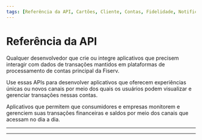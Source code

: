 ```yaml
---
tags: [Referência da API, Cartões, Cliente, Contas, Fidelidade, Notificações, Transactions, Tokenization]
---
```


# Referência da API

<!--
type: tab
titles: Para quem é ?, Como se usa?, Usos potenciais
-->

Qualquer desenvolvedor que crie ou integre aplicativos que precisem interagir com dados de transações mantidos em plataformas de processamento de contas principal da Fiserv.

<!--
type: tab
-->

Use essas APIs para desenvolver aplicativos que oferecem experiências únicas ou novos canais por meio dos quais os usuários podem visualizar e gerenciar transações nessas contas.

<!--
type: tab
-->

Aplicativos que permitem que consumidores e empresas monitorem e gerenciem suas transações financeiras e saldos por meio dos canais que acessam no dia a dia.

<!-- type: tab-end -->

---

<!-- type: row -->

<!-- type: card
title:  Cartões
description: Funções do cartão para adicionar, visualizar e editar registros do cartão. Um registro de cartão contém informações sobre o cartão (ou "plástico") que é emitido para o titular do cartão. 
Também inclui referências cruzadas entre o cliente, a conta e o cartão. Funções de nível de cartão, como ativação de cartão, emissão, reemissão, perda e roubo, substituição, Gestão de limite, Gestão seguro de PIN, detalhes do cartão, solicitação de código de bloqueio e autorizações.
-->

<!-- type: card
title: Cliente
description: Funções de nome endereço do cliente, como adicionar, visualizar e editar dados demográficos do cliente para proprietários, coproprietários e qualquer outra parte associada a uma conta, como signatários autorizados, fiadores e outras partes associadas (filhos, cônjuge). 
Várias contas podem ser associadas a um único registro de nome/endereço de cliente. Referências cruzadas entre registros de clientes, contas, cartões e relacionamentos também estão disponíveis.
-->

<!-- type: card
title: Contas
description: Funções básicas da conta, como adicionar, consultar e editar conta. Ele também inclui opções de processamento em nível de conta para uma conta de cartão, como opções de carteira digital, cartão instantâneo, Gestão de limite, Gestão de saldo e inadimplência, aplicação de código de bloqueio, Gestão de transações, realocação de produtos, débito direto e crédito e outras funções de Gestão de contas, estabelecendo relações com o titular do cartão no CMS, mapeando os registros do segmento base da conta para um registro de Relacionamento. O registro de relacionamento contém informações que se aplicam e controlam todas as contas vinculadas no relacionamento.
-->

<!-- type: row-end -->

<!-- type: row -->

<!-- type: card
title: Fidelidade
description: O programa Fidelidade trabalha para recompensar os clientes pela sua preferência. Os programas de fidelidade também são conhecidos como programa de recompensas ou programa de pontos. Recursos do programa de fidelidade, como consulta de pontos, dados demográficos, Gestão de pontos (ajustes, desembolsos, resgates), referência cruzada de contas e detalhes do extrato da conta.
-->

<!-- type: card
title: Notificações
description: As notificações do First Vision permitem que fintechs e instituições financeiras recebam eventos como autorizações, alterações de endereço, bloqueios de cartões, ativação de cartões, substituições ou reemissões de cartões, datas de vencimento de pagamentos e alterações de limite.
-->

<!-- type: card
title: Transações
description: Funções de transação para adicionar, ajustar ou consultar ações de transações. Exibe detalhes da transação, como autorizações pendentes, ciclo até a data, transações contestadas, taxa de câmbio, dados de taxas, detalhes da transação e consulta de controle de processamento.
-->

<!-- type: row-end -->

<!-- type: row-end -->

<!-- type: row -->

<!-- type: card
title: Tokenization
description: Estes serviços recuperam e validam a lista de cartões disponíveis associados ao número de conta solicitado à VISA. Cartões sem tokens ativos são considerados disponíveis para tokenização. Os serviços permitem que a VISA verifique a elegibilidade dos cartões para digitalização por meio da solicitação de verificação de elegibilidade recebida da Visa. Além disso, valida se o token existe e está ativo e chama quando o status do token do emissor for alterado. O provedor de carteira vincula seu dispositivo a um token e-com/COF previamente provisionado. O processo de gerenciamento do ciclo de vida do token também é suportado.
-->

<!-- type: row-end -->

---
